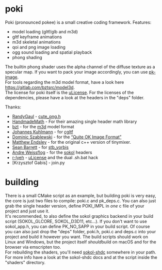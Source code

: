 # poki
Poki (pronounced pokee) is a small creative coding framework.
Features:
- model loading (gltf/glb and m3d)
- gltf keyframe animations
- m3d skeletal animations
- qoi and png image loading
- ogg sound loading and spatial playback
- phong shading

The builtin phong shader uses the alpha channel of the diffuse texture as a specular map.
If you want to pack your image accordingly, you can use [pk-image](https://github.com/arnkov/pk-image). \
For tools regarding the m3d model format, have a look here https://gitlab.com/bztsrc/model3d. \
The license for poki itself is the [uLicense](https://github.com/r-lyeh/uLicense). For the licenses
of the dependencies, please have a look at the headers in the "deps" folder.

Thanks:
- [RandyGaul](https://github.com/RandyGaul) - [cute_png.h](https://github.com/RandyGaul/cute_headers/blob/master/cute_png.h)
- [HandmadeMath](https://github.com/HandmadeMath) - For their amazing single header math library
- [bzt](https://gitlab.com/bztsrc) - for the [m3d](https://gitlab.com/bztsrc/model3d) model format
- [Johannes Kuhlmann](https://github.com/jkuhlmann) - for [cgltf](https://github.com/jkuhlmann/cgltf)
- [Dominic Szablewski](https://github.com/phoboslab) - for the [“Quite OK Image Format”](https://github.com/phoboslab/qoi)
- [Matthew Endsley](https://github.com/mendsley) - for the original c++ version of tinymixer.
- [Sean Barrett](https://github.com/nothings) - for [stb_vorbis](https://github.com/nothings/stb)
- [Andre Weissflog](https://github.com/floooh) - for the [sokol](https://github.com/floooh/sokol) headers
- [r-lyeh](https://github.com/r-lyeh) - [uLicense](https://github.com/r-lyeh/uLicense) and the dual .sh.bat hack
- [Krzysztof Gabis] - join.py

# building
There is a small CMake script as an example, but building poki is very easy, the core is just two files to compile: poki.c and pk_deps.c.
You can also just grab the single header version, define POKI_IMPL in *one* c file of your project and just use it. \
It's recommended, to also define the sokol graphics backend in your build script (SOKOL_GLCORE, SOKOL_D3D11, etc...).
If you don't want to use sokol_app.h, you can define PK_NO_SAPP in your build script.
Of course you can also just drop the "deps" folder, poki.h, poki.c and deps.c into your project and build it however you want.
The build scripts should work on Linux and Windows, but the project itself *should*build on macOS and for the browser via emscripten too. \
For rebuilding the shaders, you'll need [sokol-shdc](https://github.com/floooh/sokol-tools-bin) somewhere in your path.
For more info have a look at the sokol-shdc docs and at the script inside the "shaders" directory.
